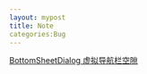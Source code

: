 ```yaml
---
layout: mypost
title: Note
categories:Bug 
---
```

[BottomSheetDialog 虚拟导航栏空隙](https://stackoverflow.com/questions/47553936/prevent-bottomsheetdialogfragment-covering-navigation-bar)
